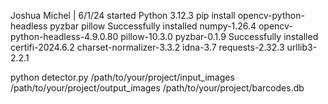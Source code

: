 Joshua Michel | 6/1/24 started
Python 3.12.3
pip install opencv-python-headless pyzbar pillow
Successfully installed numpy-1.26.4 opencv-python-headless-4.9.0.80 pillow-10.3.0 pyzbar-0.1.9
Successfully installed certifi-2024.6.2 charset-normalizer-3.3.2 idna-3.7 requests-2.32.3 urllib3-2.2.1


python detector.py /path/to/your/project/input_images /path/to/your/project/output_images /path/to/your/project/barcodes.db
